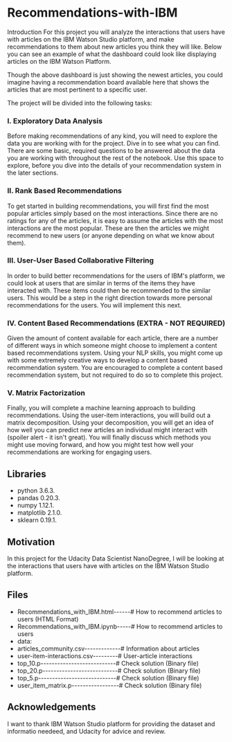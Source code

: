 # Recommendations-with-IBM

Introduction
For this project you will analyze the interactions that users have with articles on the IBM Watson Studio platform, and make recommendations to them about new articles you think they will like. Below you can see an example of what the dashboard could look like displaying articles on the IBM Watson Platform.

Though the above dashboard is just showing the newest articles, you could imagine having a recommendation board available here that shows the articles that are most pertinent to a specific user.

The project will be divided into the following tasks:

### I. Exploratory Data Analysis 

Before making recommendations of any kind, you will need to explore the data you are working with for the project. Dive in to see what you can find. There are some basic, required questions to be answered about the data you are working with throughout the rest of the notebook. Use this space to explore, before you dive into the details of your recommendation system in the later sections.

### II. Rank Based Recommendations 

To get started in building recommendations, you will first find the most popular articles simply based on the most interactions. Since there are no ratings for any of the articles, it is easy to assume the articles with the most interactions are the most popular. These are then the articles we might recommend to new users (or anyone depending on what we know about them).

### III. User-User Based Collaborative Filtering 

In order to build better recommendations for the users of IBM's platform, we could look at users that are similar in terms of the items they have interacted with. These items could then be recommended to the similar users. This would be a step in the right direction towards more personal recommendations for the users. You will implement this next.

### IV. Content Based Recommendations (EXTRA - NOT REQUIRED) 

Given the amount of content available for each article, there are a number of different ways in which someone might choose to implement a content based recommendations system. Using your NLP skills, you might come up with some extremely creative ways to develop a content based recommendation system. You are encouraged to complete a content based recommendation system, but not required to do so to complete this project.

### V. Matrix Factorization

Finally, you will complete a machine learning approach to building recommendations. Using the user-item interactions, you will build out a matrix decomposition. Using your decomposition, you will get an idea of how well you can predict new articles an individual might interact with (spoiler alert - it isn't great). You will finally discuss which methods you might use moving forward, and how you might test how well your recommendations are working for engaging users.

## Libraries
* python 3.6.3.
* pandas 0.20.3.
* numpy 1.12.1.
* matplotlib 2.1.0.
* sklearn 0.19.1.

## Motivation

In this project for the Udacity Data Scientist NanoDegree, I will be looking at the interactions that users have with articles on the IBM Watson Studio platform. 

## Files 
* Recommendations_with_IBM.html------# How to recommend articles to users (HTML Format)
* Recommendations_with_IBM.ipynb-----# How to recommend articles to users
* data:
* articles_community.csv-------------# Information about articles
* user-item-interactions.csv---------# User-article interactions
* top_10.p---------------------------# Check solution (Binary file)
* top_20.p---------------------------# Check solution (Binary file)
* top_5.p----------------------------# Check solution (Binary file)
* user_item_matrix.p-----------------# Check solution (Binary file)

## Acknowledgements 

I want to thank IBM Watson Studio platform for providing the dataset and informatio needeed, and Udacity for advice and review.
